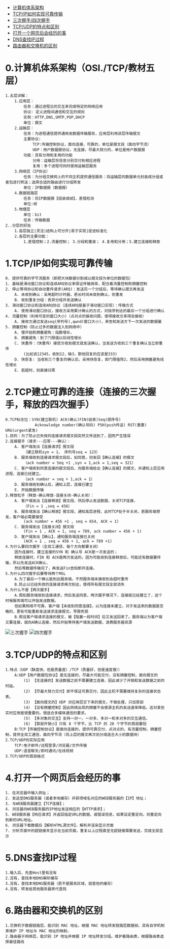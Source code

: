 * [计算机体系架构](#0.计算机体系架构（OSI./TCP/教材五层）)
* [TCP/IP如何实现可靠传输](#1.TCP/IP如何实现可靠传输)
* [三次握手/四次握手](#2.TCP建立可靠的连接（连接的三次握手，释放的四次握手）)
* [TCP/UDP的特点和区别](#3.TCP/UDP的特点和区别)
* [打开一个网页后会经历的事](#4.打开一个网页后会经历的事)
* [DNS查找IP过程](#5.DNS查找IP过程)
* [路由器和交换机的区别](#6.路由器和交换机的区别)

# 0.计算机体系架构（OSI./TCP/教材五层）
    1.五层详解：
        1.应用层：
            任务：通过进程见的交互来完成特定的网络应用
            协议: 定义进程间通信和交互的规则
            实例：HTTP,DNS,SMTP,POP,DHCP
            单位：报文
        2.运输层：
            任务：为进程通信提供通用发数据传输服务，应用层利用该层传输报文
            主要协议:
                TCP:传输控制协议，面向连接，可靠的，单位是报文段（面向字节流）
                UDP：用户数据报协议，无连接，尽最大努力的，单位是用户数据报
            功能：具有分用和复用的功能
                分用：运输层将信息分别交付到相应进程
                复用：多个进程可同时使用运输层服务
        3.网络层（IP协议）
            任务：为分组交换网上的不同主机提供通信服务：将运输层的数据单元封装成分组或者包进行转送；选择合适的路由进行分组转发
            单位：IP数据报（数据报）
        4.数据链路层
            任务：将IP数据报【组装成帧】，差错检测
            单位:帧
        5.物理层
            单位：bit
            任务：传输数据
    2..分层的好处
        1.各层独立|灵活|结构上可分开|易于实现|促进标准化
        2.各层的主要功能：
            1.差错控制；2.流量控制； 3.分段和重装； 4.复用和分用；5.建立连接和释放
# 1.TCP/IP如何实现可靠传输
    0. 提供可靠的字节流服务（即把大块数据分割成以报文段为单位的数据包）
    1. 基础是滑动窗口协议和连续ARQ协议来保证传输效率，配合着流量控制和拥塞控制
    2. 停止等待协议和自动重传请求(ARQ)：发送完一个分组后，等待确认报文再发送
        A. 未收到确认：采用超时计时器，若长时间未收到确认，则重发
        B. 收到重复分组：丢弃分组并发送确认
    3. 滑动窗口协议和连续ARQ协议（连续ARQ是基于滑动窗口实现）：传输方式
        A. 使用滑动窗口协议，接收方采用累计确认的方式，对按序到达的最后一个分组进行确认
    4. 流量控制（利用可变的窗口大小）（点对点的接收问题，使得接收方来得及接收）
        A. 接收方通过发送seq(序列号),qwnd(窗口大小)，来告知发送方下一次发送的数据量
    5. 拥塞控制（防止过多的数据注入到网络中）
        A. 慢开始和拥塞避免：指数增长，
        B. 拥塞避免：到了门限值以后线性增长
        C. 快重传：（快重传）接受方收到报文就发送确认，当发送方收到三个重复确认当立即重传
            (比如说12345，收到12，缺3，那他回复的应该是333)
        D. 快恢复: 当收到三个重复的确认后，采用快恢复，即门限值除2，然后采用拥塞避免线性增长
        E. 若超时，则直接归零
# 2.TCP建立可靠的连接（连接的三次握手，释放的四次握手）
    0.TCP标志位：SYN(建立联机) ACK(确认)FIN(结束)Seq(顺序号)
                 Acknowledge number(确认号码) PSH(push传送) RST(重置) URG(urgent紧急)
    1.目的：为了防止已失效的连接请求报文段突然又传送到了，因而产生错误
    2.连接握手（请求---应答---确认）：
        A. 客户端发出【连接请求】报文段
            （建立联机syn = 1， 序列号seq = 123）
        B. 服务端收到连接请求报文段后，如同意，则发回【确认连接】的报文
            （ack number = Seq +1 ,syn = 1,ack = 1,seq = 321）
        C. 客户端收到同意连接的报文段后，向服务端给出【确认连接】的报文，并通知上层应用进程，连接已经建立。
            （ack number = seq + 1,ack = 1）
        D. 服务端收到确认后，通知上层，连接已建立
        E. 开始数据传输
    3.释放松手（释放-确认释放-连接关闭-确认关闭）：
        A. 客户端发出【连接释放】报文段，然后停止发送数据，关闭TCP连接，
            （Fin = 1 ,seq = 456）
        B. 服务端发出【确认释放】报文段，通知高层进程，此时TCP处于半关闭，若服务端想发，客户端必需要接受
            (ack number = 456 +1 , seq = 654, ACK = 1)
        C. 服务端发出【连接关闭】报文段
            (Fin = 1 , ACK = 1, seq = 789, ack number = 456 + 1)
        D. 客户端发出【确认】，通知服务端连接已关闭
            (ACK = 1 , seq = 456 + 1, ack = 789 +1)
    4.为什么要四次握手（全双工通信，每个方向都要关闭）
        因为连接时，建立连接的SYN 和 确认号 ACK是一次发送的；
        释放连接时，FIN 和 ACK是两次发送的。因为可能收到连接释放后，可能还有数据要传输，所以先发送ACK确认，
        然后等数据传输完了，再发送Fin告知断开连接。
    5.为什么四次握手后要等待两个MSL
        A.为了最后一个确认能到达服务端，不然服务端未接收到会超时重传
        B.防止以已经失效的连接请求再次到达，使得所有报文段全部消失
    6.为什么不是【两次握手】
        A.假如服务端收到连接请求，然后发送同意，两次握手情况下，连接就已经建立了，这个时候服务端可以开始发送数据。
        但如果网络不可靠，客户端【未收到同意连接】，以为连接未建立，对于发送来的数据是忽略的，更有可能重新发送请求连接报文。导致死锁
        B.假设客户端请求连接的报文，被【阻塞一段时间】后又发送回来了。服务端以为客户端又要连接，就向A确认连接，然后开始等待客户端发送数据，浪费服务器资源
![三次握手](https://pic3.zhimg.com/v2-576b043d12353928eea6e45373655668_r.jpg)
![四次握手](https://pic2.zhimg.com/v2-c8b61ed2a249700583b11bc5d16c5711_r.jpg)
# 3.TCP/UDP的特点和区别
    1.特点（UDP（酥度快，但是质量差）/TCP（质量好，但是速度慢））
        A:UDP【用户数据包协议】是无连接的，尽最大可能交付，没有拥塞控制，面向报文的
            (1) 【无连接的】发送数据之前不需要建立连接，因此减少了开销和发送数据之前的时延。
            (2) 【尽最大努力交付】即不保证可靠交付，因此主机不需要维持复杂的连接状态表。
            (3) 【面向报文的】UDP 对应用层交下来的报文，不做处理，只加首部
            (4) 【没有拥塞控制】因此网络出现的拥塞不会使源主机的发送速率降低。这对某些实时应用是很重要的。很适合多媒体通信的要求。 
            (5) 【多对象的交互】支持一对一、一对多、多对一和多对多的交互通信。
            (6) 【首部开销小】只有 8 个字节，比 TCP 的 20 个字节的首部要短
        B:TCP【传输控制协议】是面向连接的，提供可靠交付，点对点的，有流量控制，拥塞控制，提供全双工通信，面向字节流（将上层的报文再次划分成适合大小的数据块）
    2.TCP/UDP的实际应用
        TCP:电子邮件/远程登录/浏览器/文件传输
        UDP:语音聊天/即时通讯/在线视频
    3.TCP/UDP的首部格式
# 4.打开一个网页后会经历的事
    1. 在浏览器中输入网址； 
    2. 发送至DNS服务器（或者本地缓存）并获得域名对应的WEB服务器的【IP】地址； 
    3. 与WEB服务器建立【TCP连接】； 
    4. 浏览器向WEB服务器的IP地址发送相应的【HTTP请求】； 
    5. WEB服务器【响应请求】并返回指定URL的数据，或错误信息，如果设定重定向，则重定向到新的URL地址。 
    6. 浏览器下载数据后【解析HTML源文件】，解析并渲染显示页面
    7. 分析页面中的超链接并显示在当前页面，重复以上过程直至无超链接需要发送，完成全部显示
# 5.DNS查找IP过程
    1.输入后，先查Host里有没有
    2.没有，查找本地DNS解析缓存
    3.没有，查找本地DNS服务器（若不是服务区域，就查他的缓存）
    4.没有，转发给其他服务器来代查找
# 6.路由器和交换机的区别
    1.交换机于数据链路层，能识别 MAC 地址，根据 MAC 地址转发链路层数据帧。具有自学机制来维护 IP 地址与 MAC 地址的映射。
    2.路由器于网络层，能识别 IP 地址并根据 IP 地址转发分组。维护着路由表，根据路由表选择最佳路线  
